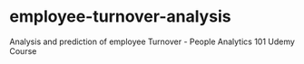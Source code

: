 # employee-turnover-analysis
Analysis and prediction of employee Turnover - People Analytics 101 Udemy Course
